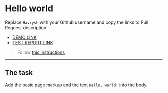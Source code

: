 # Hello world
Replace `Havrysh` with your Github username and copy the links to Pull Request description:
- [DEMO LINK](https://havrysh.github.io/layout_hello-world/)
- [TEST REPORT LINK](https://havrysh.github.io/layout_hello-world/report/html_report/)

> Follow [this instructions](https://mate-academy.github.io/layout_task-guideline/#how-to-solve-the-layout-tasks-on-github)
___

## The task 
Add the basic page markup and the text `Hello, world!` into the body.

